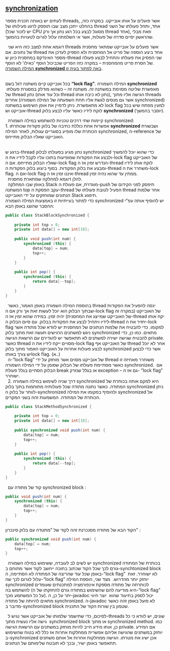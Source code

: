 ## [synchronization](#-)

לעתים יש באותה תכנית מספר threads, אשר פועלים על אותו אובייקט. במקרה כזה, בהחלט ייתכן מצב שבו תופסק לרגע פעילותו של thread אחד, ותחל פעולתו של השני (יש לזכור שכל CPU מסוגל לבצע בכל רגע נתון אך ורק thread אחד), וזאת מבלי שהראשון יסיים סדרה של פעולות, אשר אי השלמתה עלול לגרום לטעויות בהמשך.</br>

 
דוגמא אחת למצב כזה היא שני threads אשר פועלים על אובייקט שמתאר מחסנית של נתונים. אם thread אחד ביצע הוספה של פריט אל המחסנית ולא הספיק לעדכן את מספר האינדקס במחסנית כיוון ש-thread שני הפסיק את פעולתו והתחיל לבצע פעולה של הסרת פריט מהמחסנית – במקרה כזה הפריט שכביכול הוסף 'כאילו' לא הוסף.</br>
[המילה השמורה **synchronized** באה לפתור בעיה זו](#-).</br>
 
 
בכל אובייקט קיים משתנה דגל בשם **“lock flag"**. המילה השמורה **synchronized**  מאפשרת שליטה מסוימת במשתנה זה. משתנה זה – כשהוא מודלק במסגרת פעולתו של thread נתון (וכל עוד אותו thread נתון לא כיבה אותו), הגישה אליו מתוך threads אחרים (אשר גם מנסים לגשת אליו תחת השפעתה של המילה השמורה synchronized) לא מתאפשרת. ניתן לדמיין את אופן השימוש במשתנה lock flag למעין מפתח שיש בכל אובייקט וש-thread לוקח לידיו כאשר עליו לבצע בלוק **synchronized** (יוסבר בהמשך).</br>

 
קיימות שתי דרכים טכניות להשתמש במילה השמורה synchronized: </br>
	1.  אפשרות אחת כוללת כתיבה של בלוק פקודות שכותרתו **synchronized** ושבשורת הכותרת שלו מופיע בסוגריים עגולות, לאחר המילה synchronized,
	 ה-reference של האובייקט שאליו הבלוק מתייחס.</br>
 
 
ברגע ש-thread נתון מגיע בפעולתו לבלוק synchronized כדי שהוא יוכל להמשיך ולבצע את הפקודות שמופיעות בתוכו עליו לקבל לידיו את ה-lock flag של האובייקט שאליו הבלוק מתייחס. אם ה-lock flag הנדרש זמין אז ה-thread לוקח אותו לידיו ומבצע את בלוק הפקודות. בסוף ביצוע בלוק הפקודות ה-thread משחרר את ה-lock flag. אם ה-lock flag איננו זמין אז ה-thread ממתין עד שהוא נהיה זמין.</br>
 
להלן דוגמא למחלקה שמתארת מחסנית.</br> 
באופן שבו המחלקה Stack מוגדרת, אם פעולת ה-push תיפסק לפני הקידום של המשתנה top עקב הפסקת ה-thread הפעיל לטובת פעולתו של thread אחר שלמות הנתונים שמוחזקים על ידי האובייקט Stack תיפגע.</br>
כדי לפתור בעייתיות זו באמצעות המילה השמורה synchronized יש להוסיף אותה עפ"י ההסבר שהוצג באופן הבא:</br>


```java
public class StackBlockSynchronized {
 
	private int top = 0;
	private int data[] = new int[10];
 
	public void push(int num) {
		synchronized (this) {
			data[top] = num;
			top++;
		}
	}
 
	public int pop() {
		synchronized (this) {
			return data[--top];
		}
	}
}
```
 
בהוספת המילה השמורה באופן האמור, כאשר thread ינסה להפעיל את הפקודות שבתוך הבלוק הוא יוכל לעשות זאת אך ורק אם ה-lock flag של האובייקט (במקרה זה של האובייקט שמייצג את המחסנית) יהיה זמין. במידה שהוא זמין אז ה-thread יקח אותו לידיו ויתחיל לבצע את הפקודות בבלוק. עם סיום הבלוק ה-thread יחזיר את ה-lock flag למקומו. כדי להבטיח את שלמות הנתונים של המחסנית יש לוודא שכל מתודה אשר ניגש למשתנים הרגישים תעשה זאת מתוך בלוק synchronized מתאים. כמו כן, כדי להבטיח שגישה ישירה למשתנים לא תתאפשר יש להגדירם עם הרשאת הגישה private. כאשר thread מסויים ייקח לידיו את ה-lock flag של האובייקט אף thread אחר לא יוכל לבצע פעולות אחרות על האובייקט האמור מתוך בלוק synchronized אשר כדי לבצען יש צורך באותוlock flag. (א..) </br>
 
ה-“lock flag" של אובייקט מסוים אשר מוחזק על ידי thread משוחרר מאחיזה זו כאשר מסתיימת פעולתו של הבלוק שסומן על ידי המילה השמורה synchronized.  אם הבלוק הסתיים בגלל פעולת break או בגלל שנזרק exception – גם אז ה- “lock flag" ישוחרר. </br>
 
	2. דרך שניה לשימוש במילה השמורה synchronized היא למקם אותה בכותרת של המתודה. כאשר נתונה מתודה שכל פעולותיה מתוחמות בתוך בלוק synchronized ניתן לוותר על בלוק ה-synchronized ולהוסיף במקומו את המילה synchronized אל הכותרת של המתודה. המשמעות זהה בשני המקרים.

```java
public class StackMethodSynchronized {
 
	private int top = 0;
	private int data[] = new int[10];
 
	public synchronized void push(int num) {
		data[top] = num;
		top++;
	}
 
	public int pop() {
		synchronized (this) {
			return data[--top];
		}
	}
}
```
 
קוד של מתודה עם synchronized block :
```java
public void push(int num) {
	synchronized (this) {
		data[top] = num;
		top++;
	}
}
```
הקוד הבא של מתודה מסנכרנת זהה לקוד של "מתטדה עם בלוק סינכרון" :
  
```java
public synchronized void push(int num) {
	data[top] = num;
	top++;
}
```
 
יש לשים לב לעובדה, ששימוש במילה השמורה synchronized בכותרת של המתודה גורם לכך שכל הקוד שכתוב בתוכה ייחשב לקוד אשר מתוחם ב-synchtonized block באופן שכל עוד שהריצה של המתודה לא הסתיימה, ה-“lock flag”  לא ישוחרר. זאת עלול לגרום לכך שה-“lock flag" יוחזק יותר מהדרוש.  מצד שני, הוספת המילה synchronized לכותרתה של מתודה מספקת אינפורמציה למתכנתים שעומדים להשתמש בה (היא מודיעה להם שהשימוש במתודה גורם להחזקתו של ה-“lock flag” על כל המשתמע מכך). יתר על כן, ה-javadoc יכול לספק בתיעוד שהוא  יוצר חיווי מתאים להיותה של מתודה synchronized. ה-javadoc לא פועל באופן זהה כאשר מדובר ב-synchronized block שטמון בין שורות הקוד של התכנית.</br>

 
לסיכום, כדי שתישמר שלמותו של אובייקט אשר נגיש ל-threads שונים, יש לוודא כי כל גישה אליו נעשית מתוך  synchronized block או מתוך synchronized method. כמו כן, אותו מידע חייב להיות מוחזק במשתנים עם הרשאת הגישה private. אם המידע יוחזק במשתנים שהגישה אליהם אפשרית ממחלקות אחרות אז כלל לא בטוח שהשימוש ב-synchronized אכן ישיג את מטרתו. הגישה ממחלקות אחרות אל אותם משתנים תתאפשר באופן ישיר, ובכך לא תובטח שלימותם של הנתונים.  

